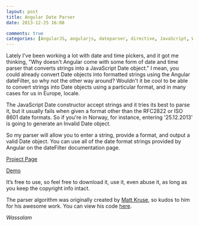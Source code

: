```yaml
---
layout: post
title: Angular Date Parser
date: 2013-12-25 16:08

comments: true
categories: [AngularJS, angularjs, dateparser, directive, JavaScript, Web Development]
---
```

Lately I've been working a lot with date and time pickers, and it got me thinking, "Why doesn't Angular come with some form of date and time parser that converts strings into a JavaScript Date object." I mean, you could already convert Date objects into formatted strings using the Angular dateFilter, so why not the other way around? Wouldn't it be cool to be able to convert strings into Date objects using a particular format, and in many cases for us in Europe, locale.

The JavaScript Date constructor accept strings and it tries its best to parse it, but it usually fails when given a format other than the RFC2822 or ISO 8601 date formats. So if you're in Norway, for instance, entering '25.12.2013' is going to generate an Invalid Date object.

So my parser will allow you to enter a string, provide a format, and output a valid Date object. You can use all of the date format strings provided by Angular on the dateFilter documentation page.

<a href="https://github.com/dnasir/angular-dateParser" title="Angular Date Parser" target="_blank">Project Page</a>

<a href="http://dnasir.github.io/angular-dateParser/demo.html" title="Angular Date Parser Demo" target="_blank">Demo</a>

It’s free to use, so feel free to download it, use it, even abuse it, as long as you keep the copyright info intact.

The parser algorithm was originally created by <a href="http://www.mattkruse.com" target="_blank">Matt Kruse</a>, so kudos to him for his awesome work. You can view his code <a href="http://www.mattkruse.com/javascript/date" target="_blank">here</a>.

<em>Wassalam</em>
